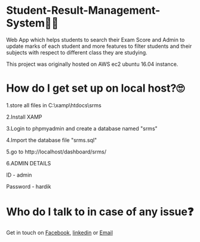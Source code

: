 # Student-Result-Management-System👨‍🎓
Web App which helps students to search their Exam Score and Admin to update marks of each student and more features to filter students and their subjects with respect to different class they are studying.


This project was originally hosted on AWS ec2 ubuntu 16.04 instance.

# How do I get set up on local host?🙄
1.store all files in C:\xamp\htdocs\srms

2.Install XAMP

3.Login to phpmyadmin and create a database named "srms"

4.Import the database file "srms.sql"

5.go to http://localhost/dashboard/srms/

6.ADMIN DETAILS 

ID - admin

Password - hardik



# Who do I talk to in case of any issue❓ 
Get in touch on [Facebook](https://www.facebook.com/hsodhani1), [linkedin](https://www.linkedin.com/in/hardiksodhani/) or [Email](mailto:hardik.sodhani@gmail.com)


